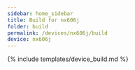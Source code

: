 ```yaml
---
sidebar: home_sidebar
title: Build for nx606j
folder: build
permalink: /devices/nx606j/build
device: nx606j
---
```

{% include templates/device_build.md %}
